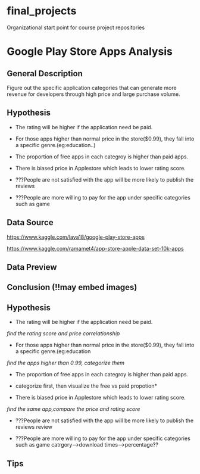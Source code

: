 # final_projects
Organizational start point for course project repositories
# Google Play Store Apps Analysis
## General Description
Figure out the specific application categories that can generate more revenue for developers through high price and large purchase volume.

 

## Hypothesis
- The rating will be higher if the application need be paid.

- For those apps higher than normal price in the store($0.99), they fall into a specific genre.(eg:education..)

- The proportion of free  apps in each categroy is higher than paid apps.

- There is biased price in Applestore which leads to lower rating score.

- ???People are not satisfied with the app will be more likely to publish the reviews

- ???People are more willing to pay for the app under specific categories such as game
 

## Data Source
https://www.kaggle.com/lava18/google-play-store-apps

https://www.kaggle.com/ramamet4/app-store-apple-data-set-10k-apps


## Data Preview



## Conclusion (!!may embed images)


## Hypothesis
- The rating will be higher if the application need be paid.

*find the rating score and price correlationship*


- For those apps higher than normal price in the store($0.99), they fall into a specific genre.(eg:education

*find the apps higher than 0.99, categorize them*

- The proportion of free  apps in each categroy is higher than paid apps.

* categorize first, then visualize the free vs paid propotion*

- There is biased price in Applestore which leads to lower rating score.

*find the same app,compare the price and rating score*



- ???People are not satisfied with the app will be more likely to publish the reviews
review 

- ???People are more willing to pay for the app under specific categories such as game
catrgory-->download times-->percentage??
## Tips
